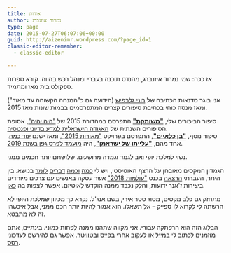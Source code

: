 ```yaml
---
title: אודות
author: נמרוד איזנברג
type: page
date: 2015-07-27T06:07:06+00:00
guid: http://aizenimr.wordpress.com/?page_id=1
classic-editor-remember:
  - classic-editor

---
```

אז ככה: שמי נמרוד איזנברג, מהנדס תוכנה בעברי ומנהל רכש בהווה. קורא ספרות ספקולטיבית מאז ומתמיד.

אני בוגר סדנאות הכתיבה של [רוני גלבפיש](https://gelbfish.com/) (הידועה גם כ"המנחה הקשוחה עד מאוד") ומאז מנסה כוחי בכתיבת סיפורים קצרים המתפרסמים בבמות שונות מאז 2015.  

סיפור הביכורים שלי, **["משותקת"](https://aizenimr.com/2015/09/07/%d7%9e%d7%a9%d7%95%d7%aa%d7%a7%d7%aa-%d7%a1%d7%99%d7%a4%d7%95%d7%a8/)** התפרסם במהדורת 2015 של ["היה יהיה"](http://annual.sf-f.org.il/), אסופת הסיפורים השנתית של [האגודה הישראלית למדע בדיוני ופנטסיה](http://www.sf-f.org.il/).  
סיפור נוסף, **["בן כלאיים"](https://aizenimr.com/2015/12/02/%d7%91%d7%9f-%d7%9b%d7%9c%d7%90%d7%99%d7%99%d7%9d-%d7%a1%d7%99%d7%a4%d7%95%d7%a8/)**, התפרסם בפרויקט ["מאורות 2015"](https://meorot.sf-f.org.il/2015/index-9.html), ומאז ישנם [עוד כמה](https://aizenimr.com/%d7%a1%d7%99%d7%a4%d7%95%d7%a8%d7%99%d7%9d/). אחד מהם, **["עלייתו של ישראמן"](https://aizenimr.com/2019/08/08/%d7%a2%d7%9c%d7%99%d7%99%d7%aa%d7%95-%d7%a9%d7%9c-%d7%99%d7%a9%d7%a8%d7%90%d7%9e%d7%9f-%d7%a1%d7%99%d7%a4%d7%95%d7%a8/)**, היה [מועמד לפרס גפן בשנת 2019](http://geffen.sf-f.org.il/?p=1761).  

נשוי למלכת יופי ואב לגמד וגמדה מרושעים. שלושתם יותר חכמים ממני.

הגמדון המקסים מאובחן על הרצף האוטיסטי, ויש לי [כמה](https://aizenimr.com/2015/08/15/%d7%aa%d7%95%d7%9d-%d7%a1%d7%99%d7%a4%d7%95%d7%a8-2/) [וכמה](https://aizenimr.com/2015/08/20/%d7%9e%d7%99%d7%9c%d7%95%d7%9f-%d7%94%d7%a1%d7%a4%d7%a7%d7%98%d7%a8%d7%95%d7%9d-%d7%94%d7%92%d7%93%d7%95%d7%9c/) [דברים](https://aizenimr.com/2016/10/11/%d7%99%d7%a9%d7%a8%d7%90-%d7%a1%d7%a4%d7%a7%d7%98%d7%a8%d7%95%d7%9d/) [לומר](https://aizenimr.com/2015/09/25/%d7%9e%d7%94-%d7%92%d7%95%d7%a8%d7%9d-%d7%9c%d7%96%d7%94/) בנושא. בין היתר, העברתי [הרצאה](https://aizenimr.com/2018/03/10/%d7%a2%d7%9c-%d7%9b%d7%a0%d7%a1%d7%99%d7%9d-%d7%95%d7%93%d7%91%d7%a8%d7%99%d7%9d-%d7%a9%d7%91%d7%95%d7%a8%d7%99%d7%9d/) בכנס ["עולמות 2018"](https://aizenimr.com/2018/04/07/%d7%a8%d7%a1%d7%99%d7%a1%d7%99%d7%9d-%d7%9e%d7%a2%d7%95%d7%9c%d7%9e%d7%95%d7%aa-2018/) אשר עסקה באנשים עם צרכים מיוחדים ביצירות ז'אנר ידועות, וחלק נכבד ממנה הוקדש לאוטיזם. אפשר לצפות בה [כאן](http://www.scifi.org.il/vod/video/%d7%a0%d7%9b%d7%99%d7%9d-%d7%9e%d7%95%d7%96%d7%a8%d7%99%d7%9d-%d7%95%d7%93%d7%91%d7%a8%d7%99%d7%9d-%d7%a9%d7%91%d7%95%d7%a8%d7%99%d7%9d/).  

מתחזק גם כלב מקסים, מסוג סטר אירי, בשם אנג'ל. נקרא כך מכיוון שמלכת היופי לא הרשתה לי לקרוא לו ספייק – אל תשאלו. הוא אמור להיות יותר חכם ממני, אבל איכשהו זה לא מתבטא.

הבלוג הזה הוא הרפתקה עבורי. אני מקווה שתהנו ממנה לפחות כמוני. בינתיים, אתם מוזמנים לכתוב לי [במייל](mailto:aizenimr@gmail.com) או לעקוב אחרי [בפייס](http://facebook.com/aizenimr) [ובטוויטר](http://twitter.com/aizenimr). אפשר גם להירשם לעדכוני [רסס](https://aizenimr.com/index.xml).